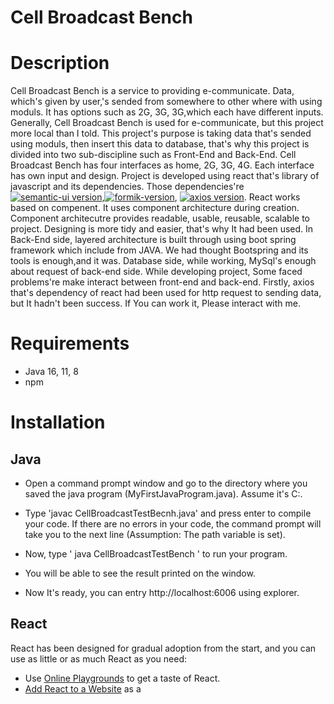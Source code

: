 # Cell Broadcast Bench

# Description
Cell Broadcast Bench is a service to providing e-communicate. Data, which's given by user,'s sended from somewhere to other where with using moduls.
It has options such as 2G, 3G, 3G,which each  have different inputs. Generally, Cell Broadcast Bench is used for e-communicate, but this project more local than I told.
This project's purpose is taking data that's sended using moduls, then insert this data to database, that's why this project is divided into two sub-discipline such as 
Front-End and Back-End. 
Cell Broadcast Bench has four interfaces as home, 2G, 3G, 4G. Each interface has own input and design. Project is developed using react that's library of javascript and its dependencies. Those dependencies're [![semantic-ui version](https://img.shields.io/cdnjs/v/semantic-ui.svg)](https://cdnjs.com/libraries/semantic-ui/),[![formik-version](https://badge.fury.io/js/formik.svg)](https://badge.fury.io/js/formik), [![axios version](https://badge.fury.io/js/axios.svg)](https://badge.fury.io/js/axios). React works based on compenent. It uses component architecture during creation. Component architecutre provides readable, usable, reusable, scalable to project. Designing is more tidy and easier, that's why It had been used.
In Back-End side, layered architecture is built through using boot spring framework which include from JAVA. We had thought Bootspring and its tools is enough,and it was. 
Database side, while working, MySql's enough about request of back-end side.
While developing project, Some faced problems're make interact between front-end and back-end. Firstly, axios that's dependency of react had been used for http request to sending data, but It hadn't been success. If You can work it, Please interact with me.

# Requirements
- Java 16, 11, 8
- npm

# Installation

## Java
- Open a command prompt window and go to the directory where you saved the java program (MyFirstJavaProgram.java). Assume it's C:\.

- Type 'javac CellBroadcastTestBecnh.java' and press enter to compile your code. If there are no errors in your code, the command prompt will take you to the next line (Assumption: The path variable is set).

- Now, type ' java CellBroadcastTestBench ' to run your program.

- You will be able to see the result printed on the window.
- Now It's ready, you can entry http://localhost:6006  using explorer. 

## React
React has been designed for gradual adoption from the start, and you can use as little or as much React as you need:

- Use [Online Playgrounds](https://reactjs.org/docs/getting-started.html#online-playgrounds) to get a taste of React.
- [Add React to a Website](https://reactjs.org/docs/add-react-to-a-website.html) as a <script> tag in one minute.
- [Create a New React App](https://reactjs.org/docs/create-a-new-react-app.html) if you're looking for a powerful JavaScript toolchain.
  You can use React as a <script> tag from a [CDN](https://reactjs.org/docs/cdn-links.html), or as a react package on [npm](https://www.npmjs.com/package/react).
- Now It's ready, you can entry http://localhost:3000  using explorer. 

# Credits
- https://www.kodlama.io/courses/enrolled/1332369
- https://www.codecademy.com/
- https://formik.org/
- https://react.semantic-ui.com/
  
# License
This code is released under the MIT License
